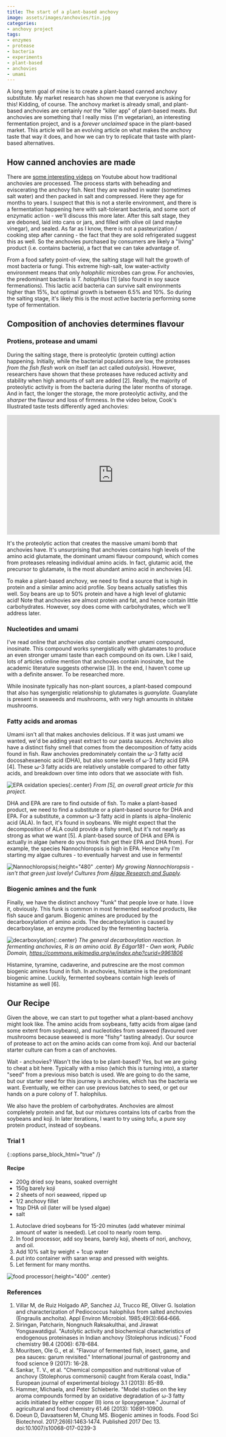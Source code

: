 ```yaml
---
title: The start of a plant-based anchovy
image: assets/images/anchovies/tin.jpg
categories:
- anchovy project
tags:
- enzymes
- protease
- bacteria
- experiments
- plant-based
- anchovies
- umami
---
```


A long term goal of mine is to create a plant-based canned anchovy substitute. My market research has shown me that everyone is asking for this! Kidding, of course. The anchovy market is already small, and plant-based anchovies are certainly _not_ the "killer app" of plant-based meats. But anchovies are something that I really miss (I'm vegetarian), an interesting fermentation project, and is a _forever unclaimed_ space in the plant-based market. This article will be an evolving article on what makes the anchovy taste that way it does, and how we can try to replicate that taste with plant-based alternatives.

## How canned anchovies are made

There are [some interesting videos](https://www.youtube.com/watch?v=otxy3YL_eSk) on Youtube about how traditional anchovies are processed. The process starts with beheading and eviscerating the anchovy fish. Next they are washed in water (sometimes salt water) and then packed in salt and compressed. Here they age for months to years. I suspect that this is not a sterile environment, and there is a fermentation happening here with salt-tolerant bacteria, and some sort of enzymatic action - we'll discuss this more later. After this salt stage, they are deboned, laid into cans or jars, and filled with olive oil (and maybe vinegar), and sealed. As far as I know, there is not a pasteurization / cooking step after canning - the fact that they are sold refrigerated suggest this as well. So the anchovies purchased by consumers are likely a "living" product (i.e. contains bacteria), a fact that we can take advantage of.

From a food safety point-of-view, the salting stage will halt the growth of most bacteria or fungi. This extreme high-salt, low water-activity environment means that only *halophilic* microbes can grow. For anchovies, the predominant bacteria is _T. halophilus_ [1] (also found in soy sauce fermenations). This lactic acid bacteria can survive salt environments higher than 15%, but optimal growth is between 6.5% and 10%. So during the salting stage, it's likely this is the most active bacteria performing some type of fermentation.

## Composition of anchovies determines flavour

### Protiens, protease and umami

During the salting stage, there is proteolytic (protein cutting) action happening. Initially, while the bacterial populations are low, the proteases _from the fish flesh_ work on itself (an act called _autolysis_). However, researchers have shown that these proteases have reduced activity and stability when high amounts of salt are added [2]. Really, the majority of proteolytic activity is from the bacteria during the later months of storage. And in fact, the longer the storage, the more proteolytic activity, and the _sharper_ the flavour and loss of firmness. In the video below, Cook's Illustrated taste tests differently aged anchovies:

<iframe width="560" height="315" class="center" src="https://www.youtube.com/embed/fhrNXnigakA?start=57" frameborder="0" allow="accelerometer; autoplay; encrypted-media; gyroscope; picture-in-picture" allowfullscreen></iframe>

It's the proteolytic action that creates the massive umami bomb that anchovies have. It's unsurprising that anchovies contains high levels of the amino acid glutamate, the dominant umami flavour compound, which comes from proteases releasing individual amino acids. In fact, glutamic acid, the precursor to glutamate, is the most abundant amino acid in anchovies [4].

To make a plant-based anchovy, we need to find a source that is high in protein and a similar amino acid profile. Soy beans actually satisfies this well. Soy beans are up to 50% protein and have a high level of glutamic acid! Note that anchovies are almost protein and fat, and hence contain little carbohydrates. However, soy does come with carbohydrates, which we'll address later.

### Nucleotides and umami

I've read online that anchovies _also_ contain another umami compound, inosinate. This compound works synergistically with glutamates to produce an even stronger umami taste than each compound on its own. Like I said, lots of articles online mention that anchovies contain inosinate, but the academic literature suggests otherwise [3]. In the end, I haven't come up with a definite answer. To be researched more.

While inosinate typically has non-plant sources, a plant-based compound that also has syngergistic relationship to glutamates is _guanylate_. Guanylate is present in seaweeds and mushrooms, with very high amounts in shitake mushrooms.
### Fatty acids and aromas

Umami isn't all that makes anchovies delicious. If it was just umami we wanted, we'd be adding yeast extract to our pasta sauces. Anchovies also have a distinct fishy smell that comes from the decomposition of fatty acids found in fish.  Raw anchovies predominately contain the ⍵-3 fatty acid docosahexaenoic acid (DHA), but also some levels of ⍵-3 fatty acid EPA [4]. These ⍵-3 fatty acids are relatively unstable compared to other fatty acids, and breakdown over time into odors that we associate with fish.

![EPA oxidation species](/assets/images/anchovies/EPAoxidation.png){:.center}
*From [5], an overall great article for this project.*

DHA and EPA are rare to find outside of fish. To make a plant-based product, we need to find a substitute or a plant-based source for DHA and EPA. For a substitute, a common ⍵-3 fatty acid in plants is alpha-linolenic acid (ALA). In fact, it's found in soybeans. We might expect that the decomposition of ALA could provide a fishy smell, but it's not nearly as strong as what we want [5]. A plant-based source of DHA and EPA is actually in algae (where do you think fish get their EPA and DHA from). For example, the species Nannochloropsis is high in EPA.  Hence why I'm starting my algae cultures - to eventually harvest and use in ferments!

![Nannochloropsis](/assets/images/anchovies/nanno.jpg){:height="480" .center}
*My growing Nannochloropsis - isn't that green just lovely!
Cultures from [Algae Research and Supply](https://algaeresearchsupply.com/).*



### Biogenic amines and the funk

Finally, we have the distinct anchovy "funk" that people love or hate. I love it, obviously. This funk is common in most fermented seafood products, like fish sauce and garum. Biogenic amines are produced by the decarboxylation of amino acids. The decarboxylation is caused by decarboxylase, an enzyme produced by the fermenting bacteria.

![decarboxylation](/assets/images/anchovies/Decarboxylation_reaction.png){:.center}
*The general decarboxylation reaction. In fermenting anchovies, R is an amino acid.  By Edgar181 - Own work, Public Domain, https://commons.wikimedia.org/w/index.php?curid=9961806*

Histamine, tyramine, cadaverine, and putrescine are the most common biogenic amines found in fish. In anchovies, histamine is the predominant biogenic amine. Luckily, fermented soybeans contain high levels of histamine as well [6].


## Our Recipe
Given the above, we can start to put together what a plant-based anchovy might look like. The amino acids from soybeans, fatty acids from algae (and some extent from soybeans), and nucleotides from seaweed (favoured over mushrooms because seaweed is more "fishy" tasting already). Our source of protease to act on the amino acids can come from koji. And our bacterial starter culture can from a can of anchovies.

Wait - anchovies? Wasn't the idea to be plant-based? Yes, but we are going to cheat a bit here. Typically with a miso (which this is turning into), a starter "seed" from a previous miso batch is used. We are going to do the same, but our starter seed for this journey is anchovies, which has the bacteria we want. Eventually, we either can use previous batches to seed, or get our hands on a pure colony of T. halophilus.

We also have the problem of carbohydrates. Anchovies are almost completely protein and fat, but our mixtures contains lots of carbs from the soybeans and koji. In later iterations, I want to try using tofu, a pure soy protein product, instead of soybeans.

### Trial 1

{::options parse_block_html="true" /}

<div class="recipe">

#### Recipe

<div class="recipe-ingredients">

- 200g dried soy beans, soaked overnight
- 150g barely koji
- 2 sheets of nori seaweed, ripped up
- 1/2 anchovy fillet
- 1tsp DHA oil (later will be lysed algae)
- salt

</div>

1. Autoclave dried soybeans for 15-20 minutes (add whatever minimal amount of water is needed). Let cool to nearly room temp.
2. In food processor, add soy beans, barely koji, sheets of nori, anchovy, and oil.
4. Add 10% salt by weight + 1cup water
5. put into container with saran wrap and pressed with weights.
6. Let ferment for many months.

</div>


![food processor](/assets/images/anchovies/mixture.jpg){:height="400" .center}




### References

1. Villar M, de Ruiz Holgado AP, Sanchez JJ, Trucco RE, Oliver G. Isolation and characterization of Pediococcus halophilus from salted anchovies (Engraulis anchoita). Appl Environ Microbiol. 1985;49(3):664‐666.
2. Siringan, Patcharin, Nongnuch Raksakulthai, and Jirawat Yongsawatdigul. "Autolytic activity and biochemical characteristics of endogenous proteinases in Indian anchovy (Stolephorus indicus)." Food chemistry 98.4 (2006): 678-684.
3. Mouritsen, Ole G., et al. "Flavour of fermented fish, insect, game, and pea sauces: garum revisited." International journal of gastronomy and food science 9 (2017): 16-28.
4. Sankar, T. V., et al. "Chemical composition and nutritional value of anchovy (Stolephorus commersonii) caught from Kerala coast, India." European journal of experimental biology 3.1 (2013): 85-89.
5. Hammer, Michaela, and Peter Schieberle. "Model studies on the key aroma compounds formed by an oxidative degradation of ω-3 fatty acids initiated by either copper (II) ions or lipoxygenase." Journal of agricultural and food chemistry 61.46 (2013): 10891-10900.
6. Doeun D, Davaatseren M, Chung MS. Biogenic amines in foods. Food Sci Biotechnol. 2017;26(6):1463‐1474. Published 2017 Dec 13. doi:10.1007/s10068-017-0239-3

